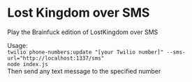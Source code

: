 # Lost Kingdom over SMS
Play the Brainfuck edition of LostKingdom over SMS

Usage:  
`twilio phone-numbers:update "[your Twilio number]" --sms-url="http://localhost:1337/sms"`  
`node index.js`  
Then send any text message to the specified number
